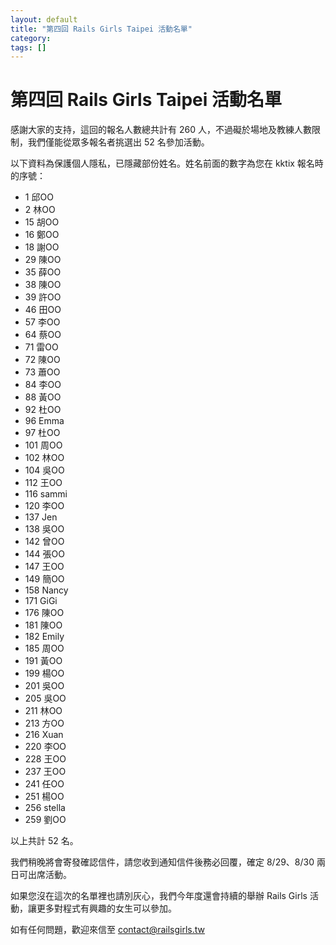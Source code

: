 ```yaml
---
layout: default
title: "第四回 Rails Girls Taipei 活動名單"
category:
tags: []
---
```

# 第四回 Rails Girls Taipei 活動名單

感謝大家的支持，這回的報名人數總共計有 260 人，不過礙於場地及教練人數限制，我們僅能從眾多報名者挑選出 52 名參加活動。

以下資料為保護個人隱私，已隱藏部份姓名。姓名前面的數字為您在 kktix 報名時的序號：

* 1 邱OO
* 2 林OO
* 15 胡OO
* 16 鄭OO
* 18 謝OO
* 29 陳OO
* 35 薛OO
* 38 陳OO
* 39 許OO
* 46 田OO
* 57 李OO
* 64 蔡OO
* 71 雷OO
* 72 陳OO
* 73 蕭OO
* 84 李OO
* 88 黃OO
* 92 杜OO
* 96 Emma
* 97 杜OO
* 101	周OO
* 102	林OO
* 104	吳OO
* 112	王OO
* 116	sammi
* 120	李OO
* 137	Jen
* 138	吳OO
* 142	曾OO
* 144	張OO
* 147	王OO
* 149	簡OO
* 158	Nancy
* 171	GiGi
* 176	陳OO
* 181	陳OO
* 182	Emily
* 185	周OO
* 191	黃OO
* 199	楊OO
* 201	吳OO
* 205	吳OO
* 211	林OO
* 213	方OO
* 216	Xuan
* 220	李OO
* 228	王OO
* 237	王OO
* 241	任OO
* 251	楊OO
* 256	stella
* 259	劉OO

以上共計 52 名。

我們稍晚將會寄發確認信件，請您收到通知信件後務必回覆，確定 8/29、8/30 兩日可出席活動。

如果您沒在這次的名單裡也請別灰心，我們今年度還會持續的舉辦 Rails Girls 活動，讓更多對程式有興趣的女生可以參加。

如有任何問題，歡迎來信至 contact@railsgirls.tw

